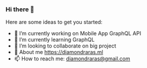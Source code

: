 ### Hi there 👋


Here are some ideas to get you started:

- 🔭 I’m currently working on Mobile App GraphQL API
- 🌱 I’m currently learning GraphQL
- 👯 I’m looking to collaborate on big project
- 💬 About me https://diamondraras.ml
- 📫 How to reach me: diamondraras@gmail.com

